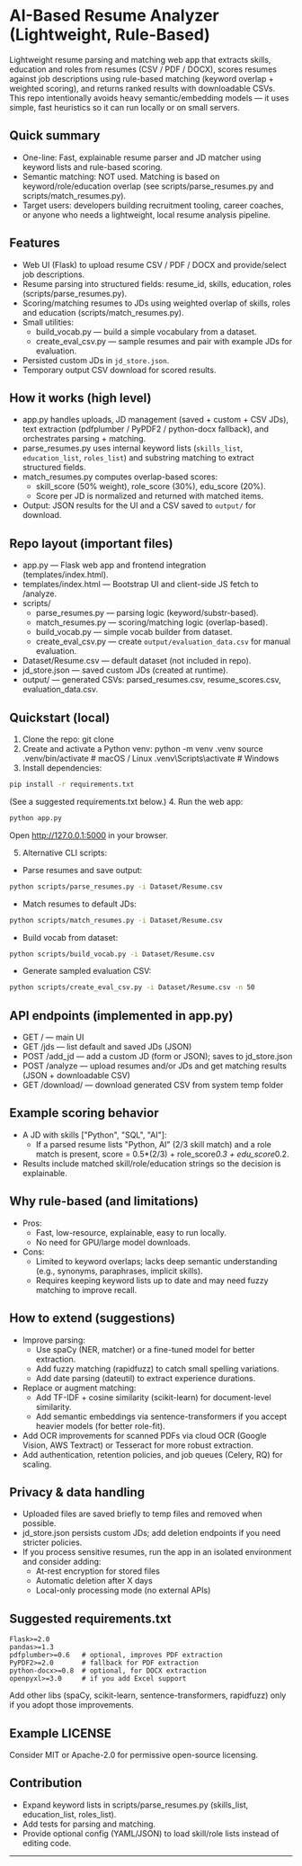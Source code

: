 # AI-Based Resume Analyzer (Lightweight, Rule-Based)

Lightweight resume parsing and matching web app that extracts skills, education and roles from resumes (CSV / PDF / DOCX), scores resumes against job descriptions using rule-based matching (keyword overlap + weighted scoring), and returns ranked results with downloadable CSVs. This repo intentionally avoids heavy semantic/embedding models — it uses simple, fast heuristics so it can run locally or on small servers.

## Quick summary
- One-line: Fast, explainable resume parser and JD matcher using keyword lists and rule-based scoring.
- Semantic matching: NOT used. Matching is based on keyword/role/education overlap (see scripts/parse_resumes.py and scripts/match_resumes.py).
- Target users: developers building recruitment tooling, career coaches, or anyone who needs a lightweight, local resume analysis pipeline.

## Features
- Web UI (Flask) to upload resume CSV / PDF / DOCX and provide/select job descriptions.
- Resume parsing into structured fields: resume_id, skills, education, roles (scripts/parse_resumes.py).
- Scoring/matching resumes to JDs using weighted overlap of skills, roles and education (scripts/match_resumes.py).
- Small utilities:
  - build_vocab.py — build a simple vocabulary from a dataset.
  - create_eval_csv.py — sample resumes and pair with example JDs for evaluation.
- Persisted custom JDs in `jd_store.json`.
- Temporary output CSV download for scored results.

## How it works (high level)
- app.py handles uploads, JD management (saved + custom + CSV JDs), text extraction (pdfplumber / PyPDF2 / python-docx fallback), and orchestrates parsing + matching.
- parse_resumes.py uses internal keyword lists (`skills_list`, `education_list`, `roles_list`) and substring matching to extract structured fields.
- match_resumes.py computes overlap-based scores:
  - skill_score (50% weight), role_score (30%), edu_score (20%).
  - Score per JD is normalized and returned with matched items.
- Output: JSON results for the UI and a CSV saved to `output/` for download.

## Repo layout (important files)
- app.py — Flask web app and frontend integration (templates/index.html).
- templates/index.html — Bootstrap UI and client-side JS fetch to /analyze.
- scripts/
  - parse_resumes.py — parsing logic (keyword/substr-based).
  - match_resumes.py — scoring/matching logic (overlap-based).
  - build_vocab.py — simple vocab builder from dataset.
  - create_eval_csv.py — create `output/evaluation_data.csv` for manual evaluation.
- Dataset/Resume.csv — default dataset (not included in repo).
- jd_store.json — saved custom JDs (created at runtime).
- output/ — generated CSVs: parsed_resumes.csv, resume_scores.csv, evaluation_data.csv.

## Quickstart (local)
1. Clone the repo:
   git clone <repo-url>
2. Create and activate a Python venv:
   python -m venv .venv
   source .venv/bin/activate  # macOS / Linux
   .venv\Scripts\activate     # Windows
3. Install dependencies:
```bash
pip install -r requirements.txt
```
(See a suggested requirements.txt below.)
4. Run the web app:
```bash
python app.py
```
Open http://127.0.0.1:5000 in your browser.

5. Alternative CLI scripts:
- Parse resumes and save output:
```bash
python scripts/parse_resumes.py -i Dataset/Resume.csv
```
- Match resumes to default JDs:
```bash
python scripts/match_resumes.py -i Dataset/Resume.csv
```
- Build vocab from dataset:
```bash
python scripts/build_vocab.py -i Dataset/Resume.csv
```
- Generate sampled evaluation CSV:
```bash
python scripts/create_eval_csv.py -i Dataset/Resume.csv -n 50
```

## API endpoints (implemented in app.py)
- GET / — main UI
- GET /jds — list default and saved JDs (JSON)
- POST /add_jd — add a custom JD (form or JSON); saves to jd_store.json
- POST /analyze — upload resumes and/or JDs and get matching results (JSON + downloadable CSV)
- GET /download/<filename> — download generated CSV from system temp folder

## Example scoring behavior
- A JD with skills ["Python", "SQL", "AI"]:
  - If a parsed resume lists "Python, AI" (2/3 skill match) and a role match is present, score = 0.5*(2/3) + role_score*0.3 + edu_score*0.2.
- Results include matched skill/role/education strings so the decision is explainable.

## Why rule-based (and limitations)
- Pros:
  - Fast, low-resource, explainable, easy to run locally.
  - No need for GPU/large model downloads.
- Cons:
  - Limited to keyword overlaps; lacks deep semantic understanding (e.g., synonyms, paraphrases, implicit skills).
  - Requires keeping keyword lists up to date and may need fuzzy matching to improve recall.

## How to extend (suggestions)
- Improve parsing:
  - Use spaCy (NER, matcher) or a fine-tuned model for better extraction.
  - Add fuzzy matching (rapidfuzz) to catch small spelling variations.
  - Add date parsing (dateutil) to extract experience durations.
- Replace or augment matching:
  - Add TF-IDF + cosine similarity (scikit-learn) for document-level similarity.
  - Add semantic embeddings via sentence-transformers if you accept heavier models (for better role-fit).
- Add OCR improvements for scanned PDFs via cloud OCR (Google Vision, AWS Textract) or Tesseract for more robust extraction.
- Add authentication, retention policies, and job queues (Celery, RQ) for scaling.

## Privacy & data handling
- Uploaded files are saved briefly to temp files and removed when possible.
- jd_store.json persists custom JDs; add deletion endpoints if you need stricter policies.
- If you process sensitive resumes, run the app in an isolated environment and consider adding:
  - At-rest encryption for stored files
  - Automatic deletion after X days
  - Local-only processing mode (no external APIs)

## Suggested requirements.txt
```text
Flask>=2.0
pandas>=1.3
pdfplumber>=0.6   # optional, improves PDF extraction
PyPDF2>=2.0       # fallback for PDF extraction
python-docx>=0.8  # optional, for DOCX extraction
openpyxl>=3.0     # if you add Excel support
```
Add other libs (spaCy, scikit-learn, sentence-transformers, rapidfuzz) only if you adopt those improvements.

## Example LICENSE
Consider MIT or Apache-2.0 for permissive open-source licensing.

## Contribution
- Expand keyword lists in scripts/parse_resumes.py (skills_list, education_list, roles_list).
- Add tests for parsing and matching.
- Provide optional config (YAML/JSON) to load skill/role lists instead of editing code.

---
